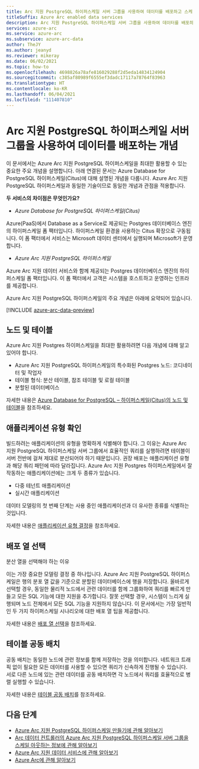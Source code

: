 ```yaml
---
title: Arc 지원 PostgreSQL 하이퍼스케일 서버 그룹을 사용하여 데이터를 배포하고 스케일 아웃하는 개념
titleSuffix: Azure Arc enabled data services
description: Arc 지원 PostgreSQL 하이퍼스케일 서버 그룹을 사용하여 데이터를 배포하는 개념
services: azure-arc
ms.service: azure-arc
ms.subservice: azure-arc-data
author: TheJY
ms.author: jeanyd
ms.reviewer: mikeray
ms.date: 06/02/2021
ms.topic: how-to
ms.openlocfilehash: 4698826a78afe816029288f2d5eda14834124904
ms.sourcegitcommit: c385af80989f6555ef3dadc17117a78764f83963
ms.translationtype: HT
ms.contentlocale: ko-KR
ms.lasthandoff: 06/04/2021
ms.locfileid: "111407810"
---
```

# <a name="concepts-for-distributing-data-with-arc-enabled-postgresql-hyperscale-server-group"></a>Arc 지원 PostgreSQL 하이퍼스케일 서버 그룹을 사용하여 데이터를 배포하는 개념

이 문서에서는 Azure Arc 지원 PostgreSQL 하이퍼스케일을 최대한 활용할 수 있는 중요한 주요 개념을 설명합니다.
아래 연결된 문서는 Azure Database for PostgreSQL 하이퍼스케일(Citus)에 대해 설명된 개념을 다룹니다. Azure Arc 지원 PostgreSQL 하이퍼스케일과 동일한 기술이므로 동일한 개념과 관점을 적용합니다.

**두 서비스의 차이점은 무엇인가요?**
- _Azure Database for PostgreSQL 하이퍼스케일(Citus)_

Azure(PaaS)에서 Database as a Service로 제공되는 Postgres 데이터베이스 엔진의 하이퍼스케일 폼 팩터입니다. 하이퍼스케일 환경을 사용하는 Citus 확장으로 구동됩니다. 이 폼 팩터에서 서비스는 Microsoft 데이터 센터에서 실행되며 Microsoft가 운영합니다.

- _Azure Arc 지원 PostgreSQL 하이퍼스케일_

Azure Arc 지원 데이터 서비스와 함께 제공되는 Postgres 데이터베이스 엔진의 하이퍼스케일 폼 팩터입니다. 이 폼 팩터에서 고객은 시스템을 호스트하고 운영하는 인프라를 제공합니다.

Azure Arc 지원 PostgreSQL 하이퍼스케일의 주요 개념은 아래에 요약되어 있습니다.

[!INCLUDE [azure-arc-data-preview](../../../includes/azure-arc-data-preview.md)]

## <a name="nodes-and-tables"></a>노드 및 테이블
Azure Arc 지원 Postgres 하이퍼스케일을 최대한 활용하려면 다음 개념에 대해 알고 있어야 합니다.
- Azure Arc 지원 PostgreSQL 하이퍼스케일의 특수화된 Postgres 노드: 코디네이터 및 작업자
- 테이블 형식: 분산 테이블, 참조 테이블 및 로컬 테이블
- 분할된 데이터베이스

자세한 내용은 [Azure Database for PostgreSQL – 하이퍼스케일(Citus)의 노드 및 테이블](../../postgresql/concepts-hyperscale-nodes.md)을 참조하세요. 

## <a name="determine-the-application-type"></a>애플리케이션 유형 확인
빌드하려는 애플리케이션의 유형을 명확하게 식별해야 합니다. 그 이유는 Azure Arc 지원 PostgreSQL 하이퍼스케일 서버 그룹에서 효율적인 쿼리를 실행하려면 테이블이 서버 전반에 걸쳐 제대로 분산되어야 하기 때문입니다. 권장 배포는 애플리케이션 유형과 해당 쿼리 패턴에 따라 달라집니다. Azure Arc 지원 Postgres 하이퍼스케일에서 잘 작동하는 애플리케이션에는 크게 두 종류가 있습니다.
- 다중 테넌트 애플리케이션
- 실시간 애플리케이션

데이터 모델링의 첫 번째 단계는 사용 중인 애플리케이션과 더 유사한 종류를 식별하는 것입니다.

자세한 내용은 [애플리케이션 유형 결정](../../postgresql/concepts-hyperscale-app-type.md)을 참조하세요.


## <a name="choose-a-distribution-column"></a>배포 열 선택
분산 열을 선택해야 하는 이유

이는 가장 중요한 모델링 결정 중 하나입니다. Azure Arc 지원 PostgreSQL 하이퍼스케일은 행의 분포 열 값을 기준으로 분할된 데이터베이스에 행을 저장합니다. 올바르게 선택할 경우, 동일한 물리적 노드에서 관련 데이터를 함께 그룹화하여 쿼리를 빠르게 만들고 모든 SQL 기능에 대한 지원을 추가합니다. 잘못 선택할 경우, 시스템이 느리게 실행되며 노드 전체에서 모든 SQL 기능을 지원하지 않습니다. 이 문서에서는 가장 일반적인 두 가지 하이퍼스케일 시나리오에 대한 배포 열 팁을 제공합니다.

자세한 내용은 [배포 열 선택](../../postgresql/concepts-hyperscale-choose-distribution-column.md)을 참조하세요.


## <a name="table-colocation"></a>테이블 공동 배치

공동 배치는 동일한 노드에 관련 정보를 함께 저장하는 것을 의미합니다. 네트워크 트래픽 없이 필요한 모든 데이터를 사용할 수 있으면 쿼리가 신속하게 진행될 수 있습니다. 서로 다른 노드에 있는 관련 데이터를 공동 배치하면 각 노드에서 쿼리를 효율적으로 병렬 실행할 수 있습니다.

자세한 내용은 [테이블 공동 배치](../../postgresql/concepts-hyperscale-colocation.md)를 참조하세요.


## <a name="next-steps"></a>다음 단계
- [Azure Arc 지원 PostgreSQL 하이퍼스케일 만들기에 관해 알아보기](create-postgresql-hyperscale-server-group.md)
- [Arc 데이터 컨트롤러의 Azure Arc 지원 PostgreSQL 하이퍼스케일 서버 그룹을 스케일 아웃하는 정보에 관해 알아보기](scale-out-in-postgresql-hyperscale-server-group.md)
- [Azure Arc 지원 데이터 서비스에 관해 알아보기](https://azure.microsoft.com/services/azure-arc/hybrid-data-services)
- [Azure Arc에 관해 알아보기](https://aka.ms/azurearc)

